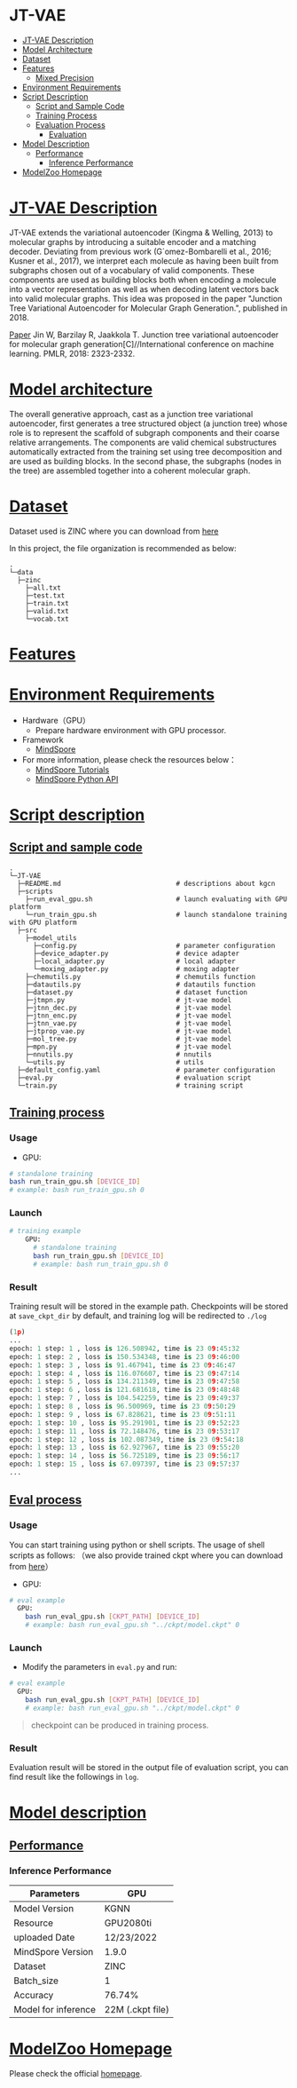 # JT-VAE

- [JT-VAE Description](#EAST-description)
- [Model Architecture](#model-architecture)
- [Dataset](#dataset)
- [Features](#features)
    - [Mixed Precision](#mixed-precision)
- [Environment Requirements](#environment-requirements)
- [Script Description](#script-description)
    - [Script and Sample Code](#script-and-sample-code)
    - [Training Process](#training-process)
    - [Evaluation Process](#evaluation-process)
        - [Evaluation](#evaluation)
- [Model Description](#model-description)
    - [Performance](#performance)  
        - [Inference Performance](#evaluation-performance)
- [ModelZoo Homepage](#modelzoo-homepage)

# [JT-VAE Description](#contents)

JT-VAE extends the variational autoencoder (Kingma & Welling, 2013) to molecular graphs by introducing a suitable encoder and a matching decoder. Deviating from previous work (G´omez-Bombarelli et al., 2016; Kusner et al., 2017), we interpret each molecule as having been built from subgraphs chosen out of a vocabulary of valid components. These components are used as building blocks both when encoding a molecule into a vector representation as well as when decoding latent vectors back into valid molecular graphs. This idea was proposed in the paper "Junction Tree Variational Autoencoder for Molecular Graph Generation.", published in 2018.

[Paper](http://proceedings.mlr.press/v80/jin18a/jin18a.pdf) Jin W, Barzilay R, Jaakkola T. Junction tree variational autoencoder for molecular graph generation[C]//International conference on machine learning. PMLR, 2018: 2323-2332.

# [Model architecture](#contents)

The overall generative approach, cast as a junction tree variational autoencoder, first generates a tree structured object (a junction tree) whose role is to represent the scaffold of subgraph components and their coarse relative arrangements. The components are valid chemical substructures automatically extracted from the training set using tree decomposition and are used as building blocks. In the second phase, the subgraphs (nodes in the tree) are assembled together into a coherent molecular graph.

# [Dataset](#contents)

Dataset used is ZINC where you can download from [here](https://github.com/wengong-jin/icml18-jtnn/tree/master/data/zinc)

In this project, the file organization is recommended as below:

```shell
.
└─data
  ├─zinc
    ├─all.txt
    ├─test.txt
    ├─train.txt
    ├─valid.txt
    └─vocab.txt
```

# [Features](#contents)

# [Environment Requirements](#contents)

- Hardware（GPU）
    - Prepare hardware environment with GPU processor.
- Framework
    - [MindSpore](https://www.mindspore.cn/install/en)
- For more information, please check the resources below：
    - [MindSpore Tutorials](https://www.mindspore.cn/tutorials/en/master/index.html)
    - [MindSpore Python API](https://www.mindspore.cn/docs/en/master/index.html)

# [Script description](#contents)

## [Script and sample code](#contents)

```shell
.
└─JT-VAE
  ├─README.md                             # descriptions about kgcn
  ├─scripts
    ├─run_eval_gpu.sh                     # launch evaluating with GPU platform
    └─run_train_gpu.sh                    # launch standalone training with GPU platform
  ├─src
    ├─model_utils
      ├─config.py                         # parameter configuration
      ├─device_adapter.py                 # device adapter
      ├─local_adapter.py                  # local adapter
      └─moxing_adapter.py                 # moxing adapter
    ├─chemutils.py                        # chemutils function
    ├─datautils.py                        # datautils function
    ├─dataset.py                          # dataset function
    ├─jtmpn.py                            # jt-vae model
    ├─jtnn_dec.py                         # jt-vae model
    ├─jtnn_enc.py                         # jt-vae model
    ├─jtnn_vae.py                         # jt-vae model
    ├─jtprop_vae.py                       # jt-vae model
    ├─mol_tree.py                         # jt-vae model
    ├─mpn.py                              # jt-vae model
    ├─nnutils.py                          # nnutils
    └─utils.py                            # utils
  ├─default_config.yaml                   # parameter configuration
  ├─eval.py                               # evaluation script
  └─train.py                              # training script
```

## [Training process](#contents)

### Usage

- GPU:

```bash
# standalone training
bash run_train_gpu.sh [DEVICE_ID]
# example: bash run_train_gpu.sh 0
```

### Launch

```bash
# training example
    GPU:
      # standalone training
      bash run_train_gpu.sh [DEVICE_ID]
      # example: bash run_train_gpu.sh 0
```

### Result

Training result will be stored in the example path. Checkpoints will be stored at `save_ckpt_dir` by default, and training log  will be redirected to `./log`

```python
(1p)
...
epoch: 1 step: 1 , loss is 126.508942, time is 23 09:45:32
epoch: 1 step: 2 , loss is 150.534348, time is 23 09:46:00
epoch: 1 step: 3 , loss is 91.467941, time is 23 09:46:47
epoch: 1 step: 4 , loss is 116.076607, time is 23 09:47:14
epoch: 1 step: 5 , loss is 134.211349, time is 23 09:47:58
epoch: 1 step: 6 , loss is 121.681618, time is 23 09:48:48
epoch: 1 step: 7 , loss is 104.542259, time is 23 09:49:37
epoch: 1 step: 8 , loss is 96.500969, time is 23 09:50:29
epoch: 1 step: 9 , loss is 67.828621, time is 23 09:51:11
epoch: 1 step: 10 , loss is 95.291901, time is 23 09:52:23
epoch: 1 step: 11 , loss is 72.148476, time is 23 09:53:17
epoch: 1 step: 12 , loss is 102.087349, time is 23 09:54:18
epoch: 1 step: 13 , loss is 62.927967, time is 23 09:55:20
epoch: 1 step: 14 , loss is 56.725189, time is 23 09:56:17
epoch: 1 step: 15 , loss is 67.097397, time is 23 09:57:37
...
```

## [Eval process](#contents)

### Usage

You can start training using python or shell scripts. The usage of shell scripts as follows:
（we also provide trained ckpt where you can download from [here](https://download.mindspore.cn/mindscience/mindsponge/JTVAE/checkpoint/model.ckpt)）

- GPU:

```bash
# eval example
  GPU:
    bash run_eval_gpu.sh [CKPT_PATH] [DEVICE_ID]
    # example: bash run_eval_gpu.sh "../ckpt/model.ckpt" 0
```

### Launch

- Modify the parameters in `eval.py` and run:

```bash
# eval example
  GPU:
    bash run_eval_gpu.sh [CKPT_PATH] [DEVICE_ID]
    # example: bash run_eval_gpu.sh "../ckpt/model.ckpt" 0
```

> checkpoint can be produced in training process.

### Result

Evaluation result will be stored in the output file of evaluation script, you can find result like the followings in `log`.

# [Model description](#contents)

## [Performance](#contents)

### Inference Performance

| Parameters          | GPU               |
| ------------------- | ----------------- |
| Model Version       | KGNN              |
| Resource            | GPU2080ti         |
| uploaded Date       | 12/23/2022        |
| MindSpore Version   | 1.9.0             |
| Dataset             | ZINC              |
| Batch_size          | 1                 |
| Accuracy            | 76.74%            |
| Model for inference | 22M (.ckpt file)  |

# [ModelZoo Homepage](#contents)

Please check the official [homepage](https://gitee.com/mindspore/models).
